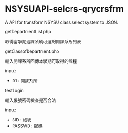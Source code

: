 NSYSUAPI-selcrs-qrycrsfrm
=========================

A API for transform NSYSU class select system to JSON.


getDepartmentList.php

取得當學期選課系統可選的開課系所列表

getClassofDepartment.php

輸入開課系所回傳本學期可取得的課程

input:
<ul>
<li>D1 : 開課系所</li>
</ul>


testLogin

輸入帳號密碼檢查是否合法

input:
<ul>
<li>SID : 帳號</li>
<li>PASSWD : 密碼</li>
</ul>

